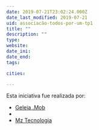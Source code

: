 ```yaml
---
date: 2019-07-21T23:02:24.000Z
date_last_modified: 2019-07-21
uid: associacão-todos-por-um-tp1
title: ""
description: ""
type: 
website: 
date_ini: 
date_end: 
tags:

cities: 

---
```


Esta iniciativa fue realizada por:

- [Geleia .Mob](/i/geleia-mob.html)
- [](/i/associacão-todos-por-um-tp1.html)
- [Mz Tecnologia](/i/mz-tecnologia.html)
